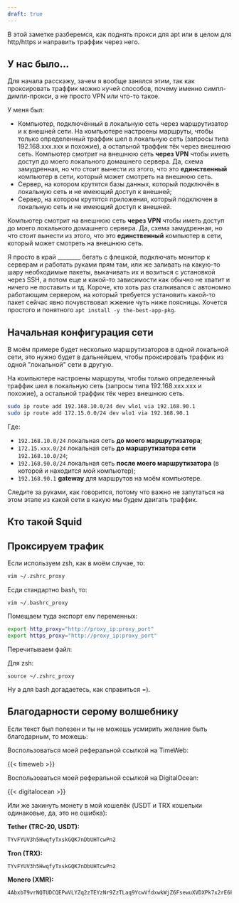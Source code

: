 ```yaml
---
draft: true
---
```


В этой заметке разберемся, как поднять прокси для apt или в целом для http/https и направить траффик через него.

## У нас было...

Для начала расскажу, зачем я вообще занялся этим, так как проксировать траффик можно кучей способов, почему именно 
симпл-димпл-прокси, а не просто VPN или что-то такое.

У меня был:
- Компьютер, подключённый в локальную сеть через маршрутизатор и к внешней сети. На компьютере настроены маршруты, 
чтобы только определенный траффик шел в локальную сеть (запросы типа 192.168.ххх.ххх и похожие), а остальной траффик 
тёк через внешнюю сеть. Компьютер смотрит на внешнюю сеть **через VPN** чтобы иметь доступ до моего локального домашнего 
сервера. Да, схема замудренная, но что стоит вынести из этого, что это **единственный** компьютер в сети, который может 
смотреть на внешнюю сеть.
- Сервер, на котором крутятся базы данных, который подключён в локальную сеть и не имеющий доступ к внешней;
- Сервер, на котором крутятся приложения, который подключен в локальную сеть и не имеющий доступ к внешней.

Компьютер смотрит на внешнюю сеть **через VPN** чтобы иметь 
доступ до моего локального домашнего сервера. Да, схема замудренная, но что стоит вынести из этого, что это 
**единственный** компьютер в сети, который может смотреть на внешнюю сеть.

Я просто в край \_\_\_\_\_\_\_\_ бегать с флешкой, подключать монитор к серверам и работать руками прям там, или же 
заливать на какую-то шару необходимые пакеты, выкачивать их и возиться с установкой через SSH, а потом еще и какой-то 
зависимости как обычно не хватит и ничего не поставить и тд. Короче, кто хоть раз сталкивался с автономно работающим 
сервером, на который требуется установить какой-то пакет сейчас явно почувствовал жжение чуть ниже поясницы. Хочется 
простого и понятного `apt install -y the-best-app-pkg`. 

## Начальная конфигурация сети

В моём примере будет несколько маршрутизаторов в одной локальной сети, это нужно будет в дальнейшем, чтобы проксировать 
траффик из одной "локальной" сети в другую.

На компьютере настроены маршруты, чтобы только определенный траффик шел в локальную сеть (запросы типа 192.168.ххх.ххх 
и похожие), а остальной траффик тёк через внешнюю сеть.

```bash
sudo ip route add 192.168.10.0/24 dev wlo1 via 192.168.90.1
sudo ip route add 172.15.0.0/24 dev wlo1 via 192.168.90.1
```

Где:
- `192.168.10.0/24` локальная сеть **до моего маршрутизатора**;
- `172.15.xxx.0/24` локальная сеть **до маршрутизатора сети** `192.168.10.0/24`;
- `192.168.90.0/24` локальная сеть **после моего маршрутизатора** (в которой и находится мой компьютер);
- `192.168.90.1` **gateway** для маршрутов на моём компьютере.

Следите за руками, как говорится, потому что важно не запутаться на этом этапе из какой сети в какую мы будем двигать 
траффик.

## Кто такой Squid

## Проксируем трафик

Если используем zsh, как в моём случае, то:

```bash
vim ~/.zshrc_proxy
```

Есди стандартно bash, то:

```
vim ~/.bashrc_proxy
```

Помещаем туда экспорт env переменных:

```bash
export http_proxy="http://proxy_ip:proxy_port"
export https_proxy="http://proxy_ip:proxy_port"
```

Перечитываем файл:

Для zsh:

```
source ~/.zshrc_proxy
```

Ну а для bash догадаетесь, как справиться =).

## Благодарности серому волшебнику

Если текст был полезен и ты не можешь усмирить желание быть благодарным, то можешь: 

Воспользоваться моей реферальной ссылкой на TimeWeb:

{{< timeweb >}}

Воспользоваться моей реферальной ссылкой на DigitalOcean:

{{< digitalocean >}}

Или же закинуть монету в мой кошелёк (USDT и TRX кошельки одинаковые, да, это не ошибка):

**Tether (TRC-20, USDT):**

```markdown
TYvFYUV3h5HwqfyTxskGQK7nDbUHTcwPn2
```

**Tron (TRX):**

```markdown
TYvFYUV3h5HwqfyTxskGQK7nDbUHTcwPn2
```

**Monero (XMR):**

```markdown
4AbxbT9vrNQTUDCQEPwVLYZq2zTEYzNr9ZzTLaq9YcwVfdxwkWjZ6FsewuXVDXPk7x2rE6FZACmLePPgJEcY4rm1GSHkwTZ
```
